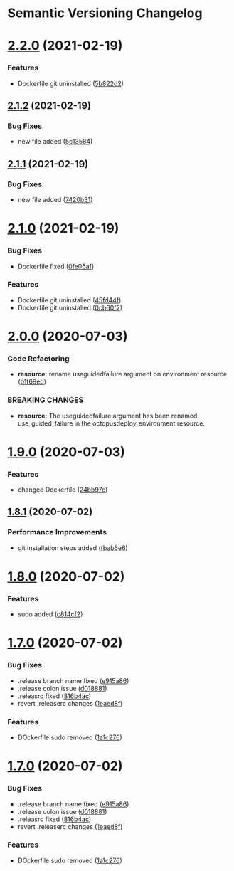 # Semantic Versioning Changelog

# [2.2.0](https://github.com/shitiz-dev/qait/compare/v2.1.2...v2.2.0) (2021-02-19)


### Features

* Dockerfile git uninstalled ([5b822d2](https://github.com/shitiz-dev/qait/commit/5b822d255a68f52262d3131c53d79460f971fcfd))

## [2.1.2](https://github.com/shitiz-dev/qait/compare/v2.1.1...v2.1.2) (2021-02-19)


### Bug Fixes

* new file added ([5c13584](https://github.com/shitiz-dev/qait/commit/5c1358401a9fa989771f011621a05d8c8153e085))

## [2.1.1](https://github.com/shitiz-dev/qait/compare/v2.1.0...v2.1.1) (2021-02-19)


### Bug Fixes

* new file added ([7420b31](https://github.com/shitiz-dev/qait/commit/7420b31e6ad5ad4e4b827dcd568f8e2b0986146b))

# [2.1.0](https://github.com/shitiz-dev/qait/compare/v2.0.0...v2.1.0) (2021-02-19)


### Bug Fixes

* Dockerfile fixed ([0fe06af](https://github.com/shitiz-dev/qait/commit/0fe06aff2f9382bcfa6b8c78d70b8c4df411e548))


### Features

* Dockerfile git uninstalled ([45fd44f](https://github.com/shitiz-dev/qait/commit/45fd44f5980e830ae1a0a86105b7136f09a2990e))
* Dockerfile git uninstalled ([0cb60f2](https://github.com/shitiz-dev/qait/commit/0cb60f22e5a613a603437a4ace885bb8d87db308))

# [2.0.0](https://github.com/mohdadilqa/qainfotech/compare/v1.9.0...v2.0.0) (2020-07-03)


### Code Refactoring

* **resource:** rename useguidedfailure argument on environment resource ([b1f69ed](https://github.com/mohdadilqa/qainfotech/commit/b1f69ed39ed60ea14890b3db34a20a29faa5cb15))


### BREAKING CHANGES

* **resource:** The useguidedfailure argument has been renamed use_guided_failure in the octopusdeploy_environment resource.

# [1.9.0](https://github.com/mohdadilqa/qainfotech/compare/v1.8.1...v1.9.0) (2020-07-03)


### Features

* changed Dockerfile ([24bb97e](https://github.com/mohdadilqa/qainfotech/commit/24bb97ede09d65d011795f4d93db67175012d5bd))

## [1.8.1](https://github.com/mohdadilqa/qainfotech/compare/v1.8.0...v1.8.1) (2020-07-02)


### Performance Improvements

* git installation steps added ([fbab6e6](https://github.com/mohdadilqa/qainfotech/commit/fbab6e681d21530b393f1c1ff0ca173fac0404a5))

# [1.8.0](https://github.com/mohdadilqa/qainfotech/compare/v1.7.0...v1.8.0) (2020-07-02)


### Features

* sudo added ([c814cf2](https://github.com/mohdadilqa/qainfotech/commit/c814cf2a38a2e64c3a5b3e48046d48306d8942e8))

# [1.7.0](https://github.com/mohdadilqa/qainfotech/compare/v1.6.0...v1.7.0) (2020-07-02)


### Bug Fixes

* .release branch name fixed ([e915a86](https://github.com/mohdadilqa/qainfotech/commit/e915a86fd455b69101ca815c317ad9cc21875233))
* .release colon issue ([d018881](https://github.com/mohdadilqa/qainfotech/commit/d018881d86a714edea53ffe8d3aeb5c2b6c42abf))
* .releasrc fixed ([816b4ac](https://github.com/mohdadilqa/qainfotech/commit/816b4ac05052c0bea9daebd0f30f6527fe30147d))
* revert .releaserc changes ([1eaed8f](https://github.com/mohdadilqa/qainfotech/commit/1eaed8fb4bb187df07834f1082919ff076d4b496))


### Features

* DOckerfile sudo removed ([1a1c276](https://github.com/mohdadilqa/qainfotech/commit/1a1c276b43b158ae9fa670987760a026b0d6d96c))

# [1.7.0](https://github.com/mohdadilqa/qainfotech/compare/v1.6.0...v1.7.0) (2020-07-02)


### Bug Fixes

* .release branch name fixed ([e915a86](https://github.com/mohdadilqa/qainfotech/commit/e915a86fd455b69101ca815c317ad9cc21875233))
* .release colon issue ([d018881](https://github.com/mohdadilqa/qainfotech/commit/d018881d86a714edea53ffe8d3aeb5c2b6c42abf))
* .releasrc fixed ([816b4ac](https://github.com/mohdadilqa/qainfotech/commit/816b4ac05052c0bea9daebd0f30f6527fe30147d))
* revert .releaserc changes ([1eaed8f](https://github.com/mohdadilqa/qainfotech/commit/1eaed8fb4bb187df07834f1082919ff076d4b496))


### Features

* DOckerfile sudo removed ([1a1c276](https://github.com/mohdadilqa/qainfotech/commit/1a1c276b43b158ae9fa670987760a026b0d6d96c))
